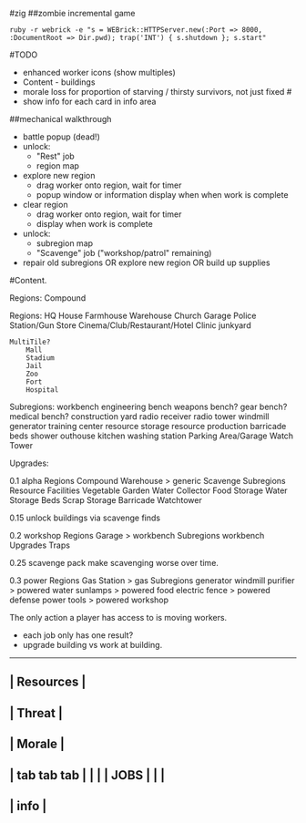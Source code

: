 #zig
##zombie incremental game

`
ruby -r webrick -e "s = WEBrick::HTTPServer.new(:Port => 8000, :DocumentRoot => Dir.pwd); trap('INT') { s.shutdown }; s.start"
`

#TODO


* enhanced worker icons (show multiples) 
* Content - buildings
* morale loss for proportion of starving / thirsty survivors, not just fixed #
* show info for each card in info area

##mechanical walkthrough
- battle popup (dead!)
- unlock:
    + "Rest" job
    + region map
- explore new region
    + drag worker onto region, wait for timer
    + popup window or information display when when work is complete
- clear region 
    + drag worker onto region, wait for timer
    + display when work is complete
- unlock:
    + subregion map
    + "Scavenge" job ("workshop/patrol" remaining)
- repair old subregions OR explore new region OR build up supplies


#Content.

Regions:
    Compound

Regions:
    HQ
    House
    Farmhouse
    Warehouse
    Church
    Garage
    Police Station/Gun Store
    Cinema/Club/Restaurant/Hotel
    Clinic
    junkyard

    MultiTile?
        Mall
        Stadium
        Jail
        Zoo
        Fort
        Hospital

Subregions:
    workbench
    engineering bench
    weapons bench?
    gear bench?
    medical bench?
    construction yard
    radio receiver
    radio tower
    windmill
    generator
    training center
    resource storage
    resource production
    barricade
    beds
    shower
    outhouse
    kitchen
    washing station
    Parking Area/Garage
    Watch Tower

Upgrades:


0.1 alpha
    Regions
        Compound
        Warehouse > generic Scavenge
    Subregions
        Resource Facilities
            Vegetable Garden
            Water Collector
            Food Storage
            Water Storage
            Beds
            Scrap Storage
        Barricade
        Watchtower

0.15
    unlock buildings via scavenge finds

0.2 workshop
    Regions
        Garage > workbench
    Subregions
        workbench
    Upgrades
        Traps

0.25 scavenge pack
    make scavenging worse over time.

0.3 power
    Regions
        Gas Station > gas
    Subregions
        generator
        windmill
        purifier > powered water
        sunlamps > powered food
        electric fence > powered defense
        power tools > powered workshop


The only action a player has access to is moving workers.
- each job only has one result?
- upgrade building vs work at building.


----------------------
|      Resources     |
----------------------
|       Threat       |
----------------------
|       Morale       |
----------------------
| tab    tab     tab |
|                    |
|       JOBS         |
|                    |
----------------------
|       info         |
----------------------